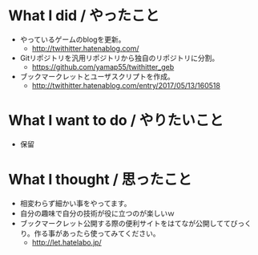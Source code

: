 # What I did / やったこと
- やっているゲームのblogを更新。
  - http://twithitter.hatenablog.com/
- Gitリポジトリを汎用リポジトリから独自のリポジトリに分割。
  - https://github.com/yamap55/twithitter_geb
- ブックマークレットとユーザスクリプトを作成。
  - http://twithitter.hatenablog.com/entry/2017/05/13/160518

# What I want to do / やりたいこと
- 保留

# What I thought / 思ったこと
- 相変わらず細かい事をやってます。
- 自分の趣味で自分の技術が役に立つのが楽しいｗ
- ブックマークレット公開する際の便利サイトをはてなが公開しててびっくり。作る事があったら使ってみてください。
  - http://let.hatelabo.jp/
